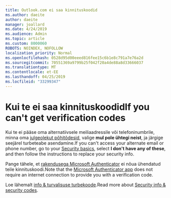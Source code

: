 ```yaml
---
title: Outlook.com ei saa kinnituskoodid
ms.author: daeite
author: daeite
manager: joallard
ms.date: 4/24/2019
ms.audience: Admin
ms.topic: article
ms.custom: 8000060
ROBOTS: NOINDEX, NOFOLLOW
localization_priority: Normal
ms.openlocfilehash: 0528d95d00eeed816fee15c6b1e8c791a7e76a2d
ms.sourcegitcommit: 70551369a9799b25f042f20a4de88a8d33666037
ms.translationtype: MT
ms.contentlocale: et-EE
ms.lasthandoff: 04/25/2019
ms.locfileid: "33299347"
---
```

# <a name="if-you-cant-get-verification-codes"></a><span data-ttu-id="b3ce1-102">Kui te ei saa kinnituskoodid</span><span class="sxs-lookup"><span data-stu-id="b3ce1-102">If you can't get verification codes</span></span>

<span data-ttu-id="b3ce1-103">Kui te ei pääse oma alternatiivsele meiliaadressile või telefoninumbrile, minna oma [julgeolekut põhitõdesid](https://account.microsoft.com/security), valige **mul pole ühtegi neist**, ja järgige seejärel turbeteabe asendamine.</span><span class="sxs-lookup"><span data-stu-id="b3ce1-103">If you can't access your alternate email or phone number, go to your [Security basics](https://account.microsoft.com/security), select **I don't have any of these**, and then follow the instructions to replace your security info.</span></span>

<span data-ttu-id="b3ce1-104">Pange tähele, et [rakendusega Microsoft Authenticator](https://go.microsoft.com/fwlink/?linkid=2016117) ei nõua ühendatud teile kinnituskoodi.</span><span class="sxs-lookup"><span data-stu-id="b3ce1-104">Note that the [Microsoft Authenticator app](https://go.microsoft.com/fwlink/?linkid=2016117) does not require an internet connection to provide you with a verification code.</span></span>

<span data-ttu-id="b3ce1-105">Loe lähemalt [info & turvalisuse turbekoode](https://support.microsoft.com/help/12428/).</span><span class="sxs-lookup"><span data-stu-id="b3ce1-105">Read more about [Security info & security codes](https://support.microsoft.com/help/12428/).</span></span>